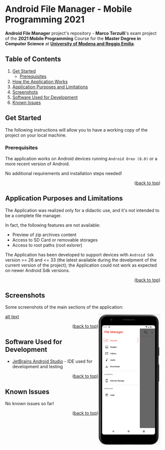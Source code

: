 # Android File Manager - Mobile Programming 2021
**Android File Manager** project's repository - **Marco Terzulli**'s exam project of the **2021 Mobile Programming** Course for the **Master Degree in Computer Science** at [**University of Modena and Reggio Emilia**](https://www.unimore.it/).

## Table of Contents
<ol>
	<li>
		<a href="#get-started">Get Started</a>
		<ul>
			<li><a href="#prerequisites">Prerequisites</a></li>
		</ul>
	</li>
	<li>
        <a href="#how-the-application-works">How the Application Works</a>
    </li>
	<li><a href="#application-purpose-and-limitations">Application Purposes and Limitations</a></li>
	<li><a href="#schreenshots">Screenshots</a></li>
	<li><a href="#software--used-for-developmento">Software Used for Development</a></li>
	<li><a href="#known-issues">Known Issues</a></li>
</ol>
 
 
## Get Started

The following instructions will allow you to have a working copy of the project on your local machine.

### Prerequisites

The application works on Android devices running ```Android Oreo (8.0)``` or a more recent version of Android.

No additional requirements and installation steps needed!

<p align="right">(<a href="#top">back to top</a>)</p>


## Application Purposes and Limitations

The Application was realized only for a didactic use, and it's not intended to be a complete file manager.

In fact, the following features are not available:
* Preview of zip archives content
* Access to SD Card or removable storages
* Access to root paths (root exlorer)

The Application has been developed to support devices with ```Android Sdk``` version >= 26 and <= 33 (the latest available during the develpment of the current version of the project); the Application could not work as expected on newer Android Sdk versions.

<p align="right">(<a href="#top">back to top</a>)</p>


## Screenshots

Some screenshots of the main sections of the application:


<img src="Images/img_drawer.png" align="right" width="40%" height="40%"></img>

[alt text](https://github.com/MarcoTerzulli/Mobile_Prog_2021_File_Manager/blob/main/Images/img_drawer.png?raw=true)

<p align="right">(<a href="#top">back to top</a>)</p>



## Software Used for Development
* [JetBrains Android Studio](https://developer.android.com/studio) - IDE used for development and testing

<p align="right">(<a href="#top">back to top</a>)</p>


## Known Issues

No known issues so far!


<p align="right">(<a href="#top">back to top</a>)</p>